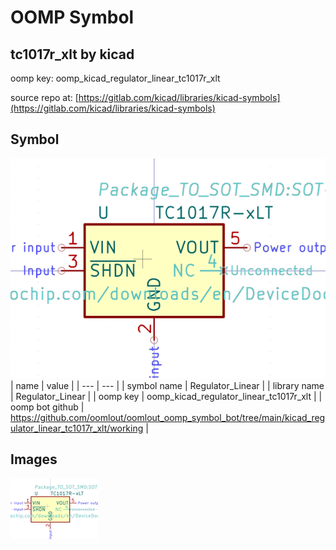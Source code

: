 # OOMP Symbol  
## tc1017r_xlt  by kicad  
  
oomp key: oomp_kicad_regulator_linear_tc1017r_xlt  
  
source repo at: [https://gitlab.com/kicad/libraries/kicad-symbols](https://gitlab.com/kicad/libraries/kicad-symbols)  
## Symbol  
  
[![working.png](working_600.png)](working.png)  
| name | value | 
| --- | --- | 
| symbol name | Regulator_Linear | 
| library name | Regulator_Linear | 
| oomp key | oomp_kicad_regulator_linear_tc1017r_xlt | 
| oomp bot github | https://github.com/oomlout/oomlout_oomp_symbol_bot/tree/main/kicad_regulator_linear_tc1017r_xlt/working | 
## Images  
  
[![working.png](working_140.png)](working.png)  
